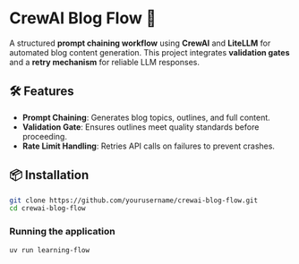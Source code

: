 # CrewAI Blog Flow 🚀  

A structured **prompt chaining workflow** using **CrewAI** and **LiteLLM** for automated blog content generation. This project integrates **validation gates** and a **retry mechanism** for reliable LLM responses.  

## 🛠 Features  
- **Prompt Chaining**: Generates blog topics, outlines, and full content.  
- **Validation Gate**: Ensures outlines meet quality standards before proceeding.  
- **Rate Limit Handling**: Retries API calls on failures to prevent crashes.  

## 📦 Installation  
```bash
git clone https://github.com/yourusername/crewai-blog-flow.git
cd crewai-blog-flow

```

### Running the application 
```bash 
uv run learning-flow
```
